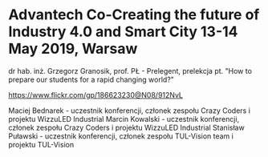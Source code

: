 # Advantech Co-Creating the future of Industry 4.0 and Smart City 13-14 May 2019, Warsaw

dr hab. inż. Grzegorz Granosik, prof. PŁ -  Prelegent, prelekcja pt. "How to prepare our students for a rapid changing world?"

https://www.flickr.com/gp/186623230@N08/912NvL


Maciej Bednarek - uczestnik konferencji, członek zespołu Crazy Coders i projektu WizzuLED Industrial
Marcin Kowalski - uczestnik konferencji, członek zespołu Crazy Coders i projektu WizzuLED Industrial
Stanisław Puławski - uczestnik konferencji, członek zespołu TUL-Vision team i projektu TUL-Vision

